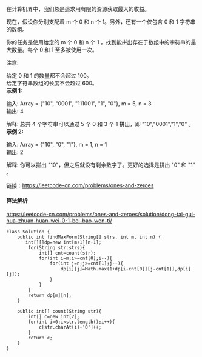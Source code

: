 在计算机界中，我们总是追求用有限的资源获取最大的收益。<br>

现在，假设你分别支配着 m 个 0 和 n 个 1。另外，还有一个仅包含 0 和 1 字符串的数组。<br>

你的任务是使用给定的 m 个 0 和 n 个 1 ，找到能拼出存在于数组中的字符串的最大数量。每个 0 和 1 至多被使用一次。<br>

注意:<br>

给定 0 和 1 的数量都不会超过 100。<br>
给定字符串数组的长度不会超过 600。<br>
**示例 1:**<br>

输入: Array = {"10", "0001", "111001", "1", "0"}, m = 5, n = 3<br>
输出: 4<br>

解释: 总共 4 个字符串可以通过 5 个 0 和 3 个 1 拼出，即 "10","0001","1","0" 。<br>
**示例 2:**

输入: Array = {"10", "0", "1"}, m = 1, n = 1<br>
输出: 2<br>

解释: 你可以拼出 "10"，但之后就没有剩余数字了。更好的选择是拼出 "0" 和 "1" 。<br>

链接：https://leetcode-cn.com/problems/ones-and-zeroes<br>

#### 算法解析
https://leetcode-cn.com/problems/ones-and-zeroes/solution/dong-tai-gui-hua-zhuan-huan-wei-0-1-bei-bao-wen-ti/
```
class Solution {
    public int findMaxForm(String[] strs, int m, int n) {
       int[][]dp=new int[m+1][n+1];
        for(String str:strs){
            int[] cnt=count(str);
            for(int i=m;i>=cnt[0];i--){
                for(int j=n;j>=cnt[1];j--){
                    dp[i][j]=Math.max(1+dp[i-cnt[0]][j-cnt[1]],dp[i][j]);
                }
            }
        }
        return dp[m][n]; 
    }

    public int[] count(String str){
        int[] c=new int[2];
        for(int i=0;i<str.length();i++){
            c[str.charAt(i)-'0']++;
        }
        return c;
    }
}
```
